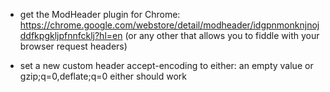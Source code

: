 

* get the ModHeader plugin for Chrome: https://chrome.google.com/webstore/detail/modheader/idgpnmonknjnojddfkpgkljpfnnfcklj?hl=en (or any other that allows you to fiddle with your browser request headers)

* set a new custom header accept-encoding to either:
an empty value or
gzip;q=0,deflate;q=0 either should work